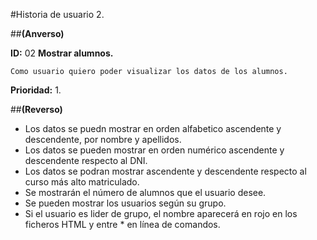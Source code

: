 #Historia de usuario 2.

##**(Anverso)**

**ID:** 02 **Mostrar alumnos.**

`Como usuario quiero poder visualizar los datos de los alumnos.`

**Prioridad:** 1.

##**(Reverso)**
	
- Los datos se puedn mostrar en orden alfabetico ascendente y descendente, por nombre y apellidos.
- Los datos se pueden mostrar en orden numérico ascendente y descendente respecto al DNI.
- Los datos se podran mostrar ascendente y descendente respecto al curso más alto matriculado.
- Se mostrarán el número de alumnos que el usuario desee.
- Se pueden mostrar los usuarios según su grupo.
- Si el usuario es lider de grupo, el nombre aparecerá en rojo en los ficheros HTML y entre * en línea de comandos.